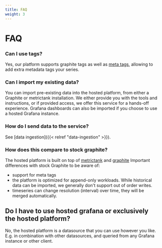 ```yaml
---
title: FAQ
weight: 3
---
```

# FAQ

### Can I use tags?

Yes, our platform supports graphite tags as well as [meta tags](https://grafana.com/blog/2019/04/09/metrictank-meta-tags/), allowing to add extra metadata tags your series.

### Can I import my existing data?

You can import pre-existing data into the hosted platform, from either a Graphite or metrictank installation.
We either provide you with the tools and instructions, or if provided access, we offer this service for a hands-off experience.
Grafana dashboards can also be imported if you choose to use a hosted Grafana instance.

### How do I send data to the service?

See [data ingestion]({{< relref "data-ingestion" >}}).

### How does this compare to stock graphite?

The hosted platform is built on top of [metrictank](/oss/metrictank) and [graphite](/oss/graphite)
Important differences with stock Graphite to be aware of:

* support for meta tags
* the platform is optimized for append-only workloads. While historical data can be imported, we generally don't support out of order writes.
* timeseries can change resolution (interval) over time, they will be merged automatically.

## Do I have to use hosted grafana or exclusively the hosted platform?

No, the hosted platform is a datasource that you can use however you like. E.g. in combination with other datasources, and queried from any Grafana instance or other client.